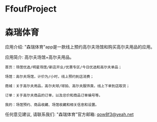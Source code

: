 # FfoufProject
# 森瑞体育

  应用介绍: "森瑞体育"app是一款线上预约高尔夫场馆和购买高尔夫用品的应用。

  应用简介: 高尔夫场馆+高尔夫用品。
  
    首页：场馆优选/明星场馆/新店开业/优惠专区/今日优选和高尔夫单品；
    
    场馆：高尔夫场馆，计价为/小时，线上预约到店消费；
    
    商城：关于高尔夫用品，高尔夫球/球拍、高尔夫服饰类，线上下单到店取货；
    
    订单：关于高尔夫商品的订单，以及总价和商品订单编号等。
    
    我的：场馆预约、商品收藏、场馆收藏和相关信息和设置。
       
  任何意见建议, 请联系我们: 
  "森瑞体育"官方邮箱: qow8f3@yeah.net
